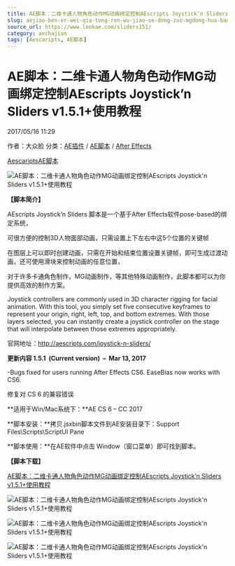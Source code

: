 ```yaml
---
title: AE脚本：二维卡通人物角色动作MG动画绑定控制AEscripts Joystick’n Sliders v1.5.1+使用教程
slug: aejiao-ben-er-wei-qia-tong-ren-wu-jiao-se-dong-zuo-mgdong-hua-bang-ding-kong-zhi-aescripts-joystickn-sliders-v1-5-1-shi-yong-jiao-cheng
source_url: https://www.lookae.com/sliders151/
category: aechajian
tags: [Aescaripts, AE脚本]
---
```

# AE脚本：二维卡通人物角色动作MG动画绑定控制AEscripts Joystick’n Sliders v1.5.1+使用教程

2017/05/16 11:29

作者：大众脸
分类：[AE插件](https://www.lookae.com/after-effects/aechajian/) / [AE脚本](https://www.lookae.com/after-effects/aescripts/) / [After Effects](https://www.lookae.com/after-effects/)

[Aescaripts](https://www.lookae.com/tag/aescaripts/)[AE脚本](https://www.lookae.com/tag/ae%e8%84%9a%e6%9c%ac/)

![AE脚本：二维卡通人物角色动作MG动画绑定控制AEscripts Joystick'n Sliders v1.5.1+使用教程](https://img.alicdn.com/imgextra/i1/705956171/TB2h6NFkFXXXXcMXXXXXXXXXXXX_!!705956171.gif "AE脚本：二维卡通人物角色动作MG动画绑定控制AEscripts Joystick'n Sliders v1.5.1+使用教程-LookAE.com")

**【脚本简介】**

AEscripts Joystick‘n Sliders 脚本是一个基于After Effects软件pose-based的绑定系统，

可很方便的控制3D人物面部动画，只需设置上下左右中这5个位置的关键帧

在图层上可以即时创建动画，只需在开始和结束位置设置关键帧，即可生成过渡动画，还可使用滑块来控制动画的任意位置，

对于许多卡通角色制作，MG动画制作，等其他特殊动画制作，此脚本都可以为你提供高效的制作方案。

Joystick controllers are commonly used in 3D character rigging for facial animation. With this tool, you simply set five consecutive keyframes to represent your origin, right, left, top, and bottom extremes. With those layers selected, you can instantly create a joystick controller on the stage that will interpolate between those extremes appropriately.

官网地址：http://aescripts.com/joystick-n-sliders/

**更新内容 1.5.1  (Current version)  –  Mar 13, 2017**

-Bugs fixed for users running After Effects CS6. EaseBias now works with CS6.

修复对 CS 6 的兼容错误

**适用于Win/Mac系统下：**AE CS 6 – CC 2017

**脚本安装：**拷贝.jsxbin脚本文件到AE安装目录下：Support Files\Scripts\ScriptUI Pane

**脚本使用：**在AE软件中点击 Window（窗口菜单）即可找到脚本。

**【脚本下载】**

[AE脚本：二维卡通人物角色动作MG动画绑定控制AEscripts Joystick’n Sliders v1.5.1+使用教程](https://lookae.ctfile.com/fs/680462-203075466)

![AE脚本：二维卡通人物角色动作MG动画绑定控制AEscripts Joystick'n Sliders v1.5.1+使用教程](https://img.alicdn.com/imgextra/i3/705956171/TB2v.NWkFXXXXXLXXXXXXXXXXXX_!!705956171.gif "AE脚本：二维卡通人物角色动作MG动画绑定控制AEscripts Joystick'n Sliders v1.5.1+使用教程-LookAE.com")

![AE脚本：二维卡通人物角色动作MG动画绑定控制AEscripts Joystick'n Sliders v1.5.1+使用教程](https://img.alicdn.com/imgextra/i3/705956171/TB2k3XikFXXXXbYXpXXXXXXXXXX_!!705956171.gif "AE脚本：二维卡通人物角色动作MG动画绑定控制AEscripts Joystick'n Sliders v1.5.1+使用教程-LookAE.com")

![AE脚本：二维卡通人物角色动作MG动画绑定控制AEscripts Joystick'n Sliders v1.5.1+使用教程](https://img.alicdn.com/imgextra/i2/705956171/TB2KpNJkFXXXXbTXXXXXXXXXXXX_!!705956171.gif "AE脚本：二维卡通人物角色动作MG动画绑定控制AEscripts Joystick'n Sliders v1.5.1+使用教程-LookAE.com")
